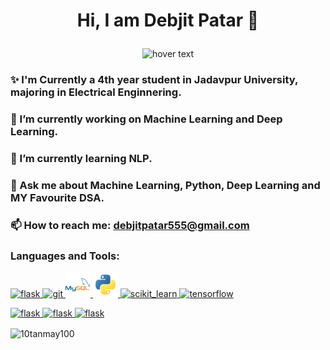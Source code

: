# <p align='center' > Hi, I am Debjit Patar 👋 </p>

<p align="center">
  <img src="https://images.pexels.com/photos/1092424/pexels-photo-1092424.jpeg?cs=srgb&dl=code-computer-machine-learning-programmer-1092424.jpg&fm=jpg" width="500" title="hover text">
</p>

### ✨ I'm Currently a 4th year student in Jadavpur University, majoring in Electrical Enginnering.
### 🔭 I’m currently working on Machine Learning and Deep Learning.
### 🌱 I’m currently learning NLP.
### 💬 Ask me about Machine Learning, Python, Deep Learning and MY Favourite DSA.
### 📫 How to reach me: debjitpatar555@gmail.com




<h3 align="left">Languages and Tools:</h3>
<p align="left"> <a href="https://flask.palletsprojects.com/" target="_blank" rel="noreferrer"> <img src="https://www.vectorlogo.zone/logos/pocoo_flask/pocoo_flask-icon.svg" alt="flask" width="40" height="40"/> </a> <a href="https://git-scm.com/" target="_blank" rel="noreferrer"> <img src="https://www.vectorlogo.zone/logos/git-scm/git-scm-icon.svg" alt="git" width="40" height="40"/> </a> <a href="https://www.mysql.com/" target="_blank" rel="noreferrer"> <img src="https://raw.githubusercontent.com/devicons/devicon/master/icons/mysql/mysql-original-wordmark.svg" alt="mysql" width="40" height="40"/> </a> <a href="https://www.python.org" target="_blank" rel="noreferrer"> <img src="https://raw.githubusercontent.com/devicons/devicon/master/icons/python/python-original.svg" alt="python" width="40" height="40"/> </a> <a href="https://scikit-learn.org/" target="_blank" rel="noreferrer"> <img src="https://upload.wikimedia.org/wikipedia/commons/0/05/Scikit_learn_logo_small.svg" alt="scikit_learn" width="40" height="40"/> </a> <a href="https://www.tensorflow.org" target="_blank" rel="noreferrer"> <img src="https://www.vectorlogo.zone/logos/tensorflow/tensorflow-icon.svg" alt="tensorflow" width="40" height="40"/> </a> </p> <p align="left"> <a href="https://flask.palletsprojects.com/" target="_blank" rel="noreferrer"> <img src="https://www.calltutors.com/blog/wp-content/uploads/2022/03/excel_ms-5bfc379146e0fb00511cdefe.jpg" alt="flask" width="40" height="40"/> </a> <a href="https://html.com/html5/" target="_blank" rel="noreferrer"> <img src="https://www.vectorlogo.zone/logos/w3_html5/w3_html5-icon.svg" alt="flask" width="40" height="40"/> </a> <a href="https://www.bing.com/search?q=css+site&qs=n&form=QBRE&sp=-1&ghc=1&lq=0&pq=css+sit&sc=11-7&sk=&cvid=37E9F6EEB74E473FB606B213E5CB5F8E&ghsh=0&ghacc=0&ghpl=" target="_blank" rel="noreferrer"> <img src="https://www.vectorlogo.zone/logos/w3_css/w3_css-official.svg" alt="flask" width="40" height="40"/> </a>

<p><img align="center" src="https://github-readme-stats.vercel.app/api/top-langs?username=10tanmay100&show_icons=true&locale=en&layout=compact" alt="10tanmay100" /></p>

